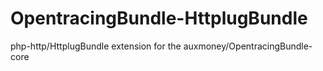 # OpentracingBundle-HttplugBundle
php-http/HttplugBundle extension for the auxmoney/OpentracingBundle-core
